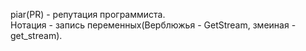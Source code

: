 piar(PR) - репутация программиста.  
Нотация - запись переменных(Верблюжья - GetStream, змеиная - get_stream).  
